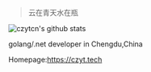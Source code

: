 > 云在青天水在瓶
 
![czytcn's github stats](https://readme-stat.czyt.vercel.app/api?username=czytcn&show_icons=true&theme=synthwave)

golang/.net developer in Chengdu,China

Homepage:https://czyt.tech
